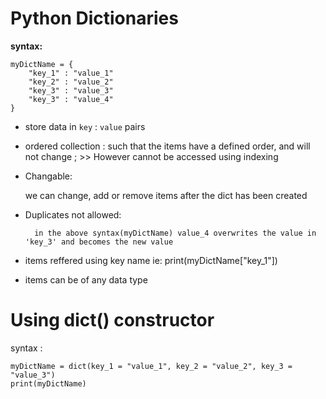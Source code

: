 # Python Dictionaries

**syntax:**
```
myDictName = {
    "key_1" : "value_1"
    "key_2" : "value_2"
    "key_3" : "value_3"
    "key_3" : "value_4"
}
```

- store data in `key` : `value` pairs
- ordered collection :
    such that the items have 
    a defined order, and will not change ;
            >> However cannot be accessed using indexing
                    

- Changable:

    we can change, add or remove items after the dict has been created

- Duplicates not allowed:

        in the above syntax(myDictName) value_4 overwrites the value in 'key_3' and becomes the new value

- items reffered using key name
    ie: 
    print(myDictName["key_1"])

- items can be of any data type


# Using dict() constructor

syntax :
```
myDictName = dict(key_1 = "value_1", key_2 = "value_2", key_3 = "value_3")
print(myDictName)
```

